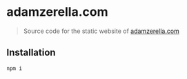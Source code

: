 # adamzerella.com

> Source code for the static website of [adamzerella.com](https://adamzerella.com)

## Installation

```node
npm i
```

